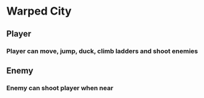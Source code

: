 # Warped City
## Player
### Player can move, jump, duck, climb ladders and shoot enemies
## Enemy
### Enemy can shoot player when near
